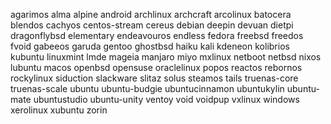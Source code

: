 agarimos
alma
alpine
android
archlinux
archcraft
arcolinux
batocera
blendos
cachyos
centos-stream
cereus
debian
deepin
devuan
dietpi
dragonflybsd
elementary
endeavouros
endless
fedora
freebsd
freedos
fvoid
gabeeos
garuda
gentoo
ghostbsd
haiku
kali
kdeneon
kolibrios
kubuntu
linuxmint
lmde
mageia
manjaro
miyo
mxlinux
netboot
netbsd
nixos
lubuntu
macos
openbsd
opensuse
oraclelinux
popos
reactos
rebornos
rockylinux
siduction
slackware
slitaz
solus
steamos
tails
truenas-core
truenas-scale
ubuntu
ubuntu-budgie
ubuntucinnamon
ubuntukylin
ubuntu-mate
ubuntustudio
ubuntu-unity
ventoy
void
voidpup
vxlinux
windows
xerolinux
xubuntu
zorin
